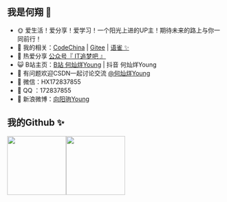 ## 我是何翔 💩

- 🌞 爱生活！爱分享！爱学习！一个阳光上进的UP主！期待未来的路上与你一同前行！
- 🏡 我的相关：<a href="https://codechina.csdn.net/HXBest" target="_blank">CodeChina</a> | <a href="https://gitee.com/hexiang_home" target="_blank">Gitee</a> | <a href="https://www.yuque.com/hexiang_home" target="_blank">语雀 ✨</a>
- 🌱 热爱分享 <a href="" target="_blank">公众号『 IT追梦吧 』</a>
- 😺 B站主页：<a href="https://space.bilibili.com/495642569" target="_blank">B站 何灿烊Young</a> | 抖音 何灿烊Young
- 🤔 有问题欢迎CSDN一起讨论交流 <a href="https://blog.csdn.net/HXBest" target="_blank">@何灿烊Young</a>
- 💬 微信：HX172837855
- 🐧  QQ ：172837855 
- 🌊 新浪微博：<a href="https://weibo.com/7189812208/profile?topnav=1&wvr=6&is_all=1" target="_blank">向阳驹Young</a>

## 我的Github ✨

<img align="" height="137px" src="https://github-readme-stats.vercel.app/api?username=He-Xiang-best&hide_title=true&hide_border=true&show_icons=true&include_all_commits=true&line_height=21&bg_color=0,EC6C6C,FFD479,FFFC79,73FA79&theme=graywhite&locale=cn" /><img align="" height="137px" src="https://github-readme-stats.vercel.app/api/top-langs/?username=He-Xiang-best&hide_title=true&hide_border=true&layout=compact&bg_color=0,73FA79,73FDFF,D783FF&theme=graywhite&locale=cn" />



